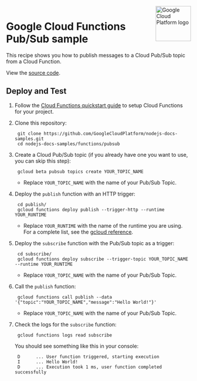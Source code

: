 <img src="https://avatars2.githubusercontent.com/u/2810941?v=3&s=96" alt="Google Cloud Platform logo" title="Google Cloud Platform" align="right" height="96" width="96"/>

# Google Cloud Functions Pub/Sub sample

This recipe shows you how to publish messages to a Cloud Pub/Sub topic from a
Cloud Function.

View the [source code][code].

[code]: index.js

## Deploy and Test

1. Follow the [Cloud Functions quickstart guide][quickstart] to setup Cloud
Functions for your project.

1. Clone this repository:

        git clone https://github.com/GoogleCloudPlatform/nodejs-docs-samples.git
        cd nodejs-docs-samples/functions/pubsub

1. Create a Cloud Pub/Sub topic (if you already have one you want to use, you
can skip this step):

        gcloud beta pubsub topics create YOUR_TOPIC_NAME

    * Replace `YOUR_TOPIC_NAME` with the name of your Pub/Sub Topic.

1. Deploy the `publish` function with an HTTP trigger:

        cd publish/
        gcloud functions deploy publish --trigger-http --runtime YOUR_RUNTIME

    * Replace `YOUR_RUNTIME` with the name of the runtime you are using. For a
    complete list, see the [gcloud reference](https://cloud.google.com/sdk/gcloud/reference/functions/deploy#--runtime).

1. Deploy the `subscribe` function with the Pub/Sub topic as a trigger:

        cd subscribe/
        gcloud functions deploy subscribe --trigger-topic YOUR_TOPIC_NAME --runtime YOUR_RUNTIME

    * Replace `YOUR_TOPIC_NAME` with the name of your Pub/Sub Topic.

1. Call the `publish` function:

        gcloud functions call publish --data '{"topic":"YOUR_TOPIC_NAME","message":"Hello World!"}'

    * Replace `YOUR_TOPIC_NAME` with the name of your Pub/Sub Topic.

1. Check the logs for the `subscribe` function:

        gcloud functions logs read subscribe

    You should see something like this in your console:

        D      ... User function triggered, starting execution
        I      ... Hello World!
        D      ... Execution took 1 ms, user function completed successfully

[quickstart]: https://cloud.google.com/functions/quickstart
